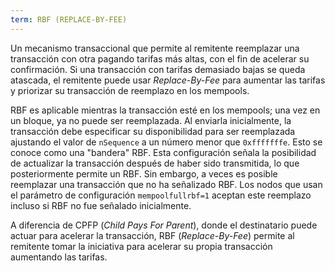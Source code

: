 ```yaml
---
term: RBF (REPLACE-BY-FEE)
---
```


Un mecanismo transaccional que permite al remitente reemplazar una transacción con otra pagando tarifas más altas, con el fin de acelerar su confirmación. Si una transacción con tarifas demasiado bajas se queda atascada, el remitente puede usar *Replace-By-Fee* para aumentar las tarifas y priorizar su transacción de reemplazo en los mempools.

RBF es aplicable mientras la transacción esté en los mempools; una vez en un bloque, ya no puede ser reemplazada. Al enviarla inicialmente, la transacción debe especificar su disponibilidad para ser reemplazada ajustando el valor de `nSequence` a un número menor que `0xfffffffe`. Esto se conoce como una "bandera" RBF. Esta configuración señala la posibilidad de actualizar la transacción después de haber sido transmitida, lo que posteriormente permite un RBF. Sin embargo, a veces es posible reemplazar una transacción que no ha señalizado RBF. Los nodos que usan el parámetro de configuración `mempoolfullrbf=1` aceptan este reemplazo incluso si RBF no fue señalado inicialmente.

A diferencia de CPFP (*Child Pays For Parent*), donde el destinatario puede actuar para acelerar la transacción, RBF (*Replace-By-Fee*) permite al remitente tomar la iniciativa para acelerar su propia transacción aumentando las tarifas.